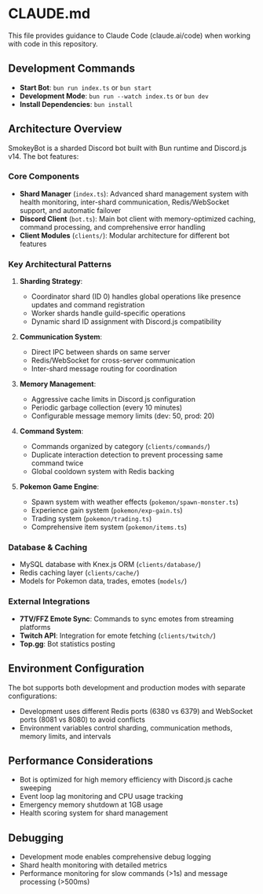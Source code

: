 # CLAUDE.md

This file provides guidance to Claude Code (claude.ai/code) when working with code in this repository.

## Development Commands

- **Start Bot**: `bun run index.ts` or `bun start`
- **Development Mode**: `bun run --watch index.ts` or `bun dev`
- **Install Dependencies**: `bun install`

## Architecture Overview

SmokeyBot is a sharded Discord bot built with Bun runtime and Discord.js v14. The bot features:

### Core Components

- **Shard Manager** (`index.ts`): Advanced shard management system with health monitoring, inter-shard communication, Redis/WebSocket support, and automatic failover
- **Discord Client** (`bot.ts`): Main bot client with memory-optimized caching, command processing, and comprehensive error handling
- **Client Modules** (`clients/`): Modular architecture for different bot features

### Key Architectural Patterns

1. **Sharding Strategy**: 
   - Coordinator shard (ID 0) handles global operations like presence updates and command registration
   - Worker shards handle guild-specific operations
   - Dynamic shard ID assignment with Discord.js compatibility

2. **Communication System**:
   - Direct IPC between shards on same server
   - Redis/WebSocket for cross-server communication
   - Inter-shard message routing for coordination

3. **Memory Management**:
   - Aggressive cache limits in Discord.js configuration
   - Periodic garbage collection (every 10 minutes)
   - Configurable message memory limits (dev: 50, prod: 20)

4. **Command System**:
   - Commands organized by category (`clients/commands/`)
   - Duplicate interaction detection to prevent processing same command twice
   - Global cooldown system with Redis backing

5. **Pokemon Game Engine**:
   - Spawn system with weather effects (`pokemon/spawn-monster.ts`)
   - Experience gain system (`pokemon/exp-gain.ts`)
   - Trading system (`pokemon/trading.ts`)
   - Comprehensive item system (`pokemon/items.ts`)

### Database & Caching

- MySQL database with Knex.js ORM (`clients/database/`)
- Redis caching layer (`clients/cache/`)
- Models for Pokemon data, trades, emotes (`models/`)

### External Integrations

- **7TV/FFZ Emote Sync**: Commands to sync emotes from streaming platforms
- **Twitch API**: Integration for emote fetching (`clients/twitch/`)
- **Top.gg**: Bot statistics posting

## Environment Configuration

The bot supports both development and production modes with separate configurations:

- Development uses different Redis ports (6380 vs 6379) and WebSocket ports (8081 vs 8080) to avoid conflicts
- Environment variables control sharding, communication methods, memory limits, and intervals

## Performance Considerations

- Bot is optimized for high memory efficiency with Discord.js cache sweeping
- Event loop lag monitoring and CPU usage tracking
- Emergency memory shutdown at 1GB usage
- Health scoring system for shard management

## Debugging

- Development mode enables comprehensive debug logging
- Shard health monitoring with detailed metrics
- Performance monitoring for slow commands (>1s) and message processing (>500ms)